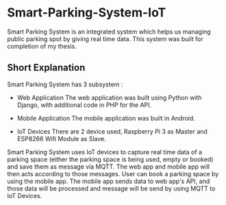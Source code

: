 # Smart-Parking-System-IoT
Smart Parking System is an integrated system which helps us managing public parking spot by giving real time data.
This system was built for completion of my thesis.

## Short Explanation
Smart Parking System has 3 subsystem :
- Web Application
The web application was built using Python with Django, with additional code in PHP for the API.

- Mobile Application
The mobile application was built in Android.

- IoT Devices
There are 2 device used, Raspberry Pi 3 as Master and ESP8266 Wifi Module as Slave.

Smart Parking System uses IoT devices to capture real time data of a parking space (either the parking space is being used, empty or booked) and save them as message via MQTT. The web app and mobile app will then acts according to those messages. User can book a parking space by using the mobile app. The mobile app sends data to web app's API, and those data will be processed and message will be send by using MQTT to IoT Devices.


